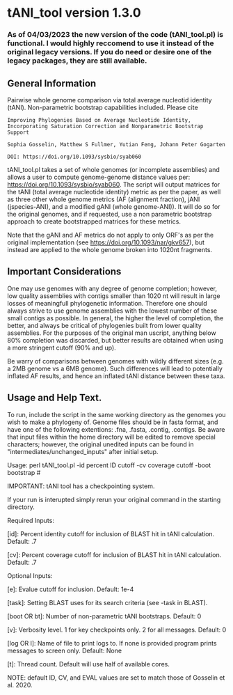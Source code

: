 # tANI_tool version 1.3.0

### As of 04/03/2023 the new version of the code (tANI_tool.pl) is functional. I would highly reccomend to use it instead of the original legacy versions. If you do need or desire one of the legacy packages, they are still available. 

## General Information

Pairwise whole genome comparison via total average nucleotid identity (tANI). Non-parametric bootstrap capabilities included.
Please cite
	
	Improving Phylogenies Based on Average Nucleotide Identity, Incorporating Saturation Correction and Nonparametric Bootstrap Support
	
	Sophia Gosselin, Matthew S Fullmer, Yutian Feng, Johann Peter Gogarten
	
	DOI: https://doi.org/10.1093/sysbio/syab060


tANI_tool.pl takes a set of whole genomes (or incomplete assemblies) and allows a user to compute genome-genome distance values per: https://doi.org/10.1093/sysbio/syab060. The script will output matrices for the tANI (total average nucleotide identity) metric as per the paper, as well as three other whole genome metrics (AF (alignment fraction), jANI (jspecies-ANI), and a modified gANI (whole genome-ANI)). It will do so for the original genomes, and if requested, use a non parametric bootstrap approach to create bootstrapped matrices for these metrics.


Note that the gANI and AF metrics do not apply to only ORF's as per the original implementation (see https://doi.org/10.1093/nar/gkv657), but instead are applied to the whole genome broken into 1020nt fragments. 


## Important Considerations


One may use genomes with any degree of genome completion; however, low quality assemblies with contigs smaller than 1020 nt will result in large losses of meaningfull phylogenetic information. Therefore one should always strive to use genome assemblies with the lowest number of these small contigs as possible. In general, the higher the level of completion, the better, and always be critical of phylogenies built from lower quality assemblies. For the purposes of the original man uscript, anything below 80% completion was discarded, but better results are obtained when using a more stringent cutoff (90% and up).


Be warry of comparisons between genomes with wildly different sizes (e.g. a 2MB genome vs a 6MB genome). Such differences will lead to potentially inflated AF results, and hence an inflated tANI distance between these taxa. 


## Usage and Help Text.


To run, include the script in the same working directory as the genomes you wish to make a phylogeny of. Genome files should be in fasta format, and have one of the following extentions: .fna, .fasta, .contig, .contigs. Be aware that input files within the home directory will be edited to remove special characters; however, the original unedited inputs can be found in "intermediates/unchanged_inputs" after initial setup.


Usage: perl tANI_tool.pl -id percent ID cutoff -cv coverage cutoff -boot bootstrap #


IMPORTANT: tANI tool has a checkpointing system.
 
 If your run is interupted simply rerun your original command in the starting directory.


Required Inputs:

[id]: Percent identity cutoff for inclusion of BLAST hit in tANI calculation. Default: .7

[cv]: Percent coverage cutoff for inclusion of BLAST hit in tANI calculation. Default: .7


Optional Inputs:

[e]: Evalue cutoff for inclusion. Default: 1e-4

[task]: Setting BLAST uses for its search criteria (see -task in BLAST).

[boot OR bt]: Number of non-parametric tANI bootstraps. Default: 0

[v]: Verbosity level. 1 for key checkpoints only. 2 for all messages. Default: 0

[log OR l]: Name of file to print logs to. If none is provided program prints messages to screen only. Default: None

[t]: Thread count. Default will use half of available cores.
	


NOTE: default ID, CV, and EVAL values are set to match those of Gosselin et al. 2020.
